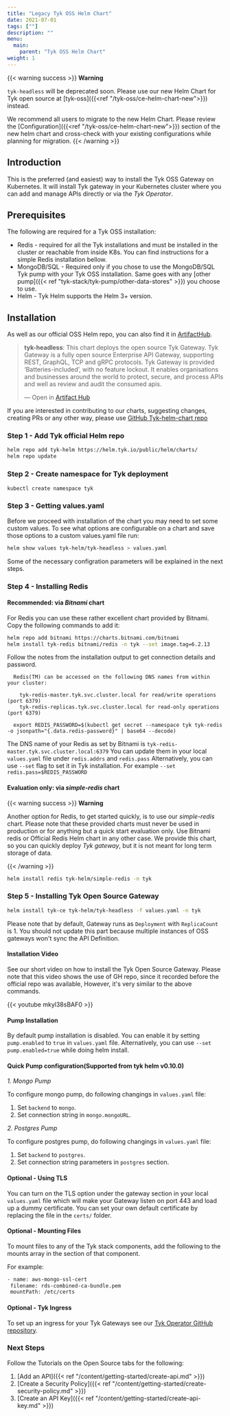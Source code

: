 ```yaml
---
title: "Legacy Tyk OSS Helm Chart"
date: 2021-07-01
tags: [""]
description: ""
menu:
  main:
    parent: "Tyk OSS Helm Chart"
weight: 1
---
```


{{< warning success >}}
**Warning**

`tyk-headless` will be deprecated soon. Please use our new Helm Chart for Tyk open source at [tyk-oss]({{<ref "/tyk-oss/ce-helm-chart-new">}}) instead. 

We recommend all users to migrate to the new Helm Chart. Please review the [Configuration]({{<ref "/tyk-oss/ce-helm-chart-new">}}) section of the new helm chart and cross-check with your existing configurations while planning for migration. 
{{< /warning >}}

## Introduction

This is the preferred (and easiest) way to install the Tyk OSS Gateway on Kubernetes.
It will install Tyk gateway in your Kubernetes cluster where you can add and manage APIs directly or via the *Tyk Operator*.

## Prerequisites

The following are required for a Tyk OSS installation:
 - Redis   - required for all the Tyk installations and must be installed in the cluster or reachable from inside K8s.
             You can find instructions for a simple Redis installation bellow.
 - MongoDB/SQL - Required only if you chose to use the MongoDB/SQL Tyk pump with your Tyk OSS installation. Same goes with any
             [other pump]({{< ref "tyk-stack/tyk-pump/other-data-stores" >}}) you choose to use.
 - Helm - Tyk Helm supports the Helm 3+ version.

## Installation

As well as our official OSS Helm repo, you can also find it in [ArtifactHub](https://artifacthub.io/packages/helm/tyk-helm/tyk-headless).
<div class="artifacthub-widget" data-url="https://artifacthub.io/packages/helm/tyk-helm/tyk-headless" data-theme="light" data-header="true" data-responsive="true"><blockquote><p lang="en" dir="ltr"><b>tyk-headless</b>: This chart deploys the open source Tyk Gateway. Tyk Gateway is a fully open source Enterprise API Gateway, supporting REST, GraphQL, TCP and gRPC protocols. Tyk Gateway is provided ‘Batteries-included’, with no feature lockout. It enables organisations and businesses around the world to protect, secure, and process APIs and well as review and audit the consumed apis.</p>&mdash; Open in <a href="https://artifacthub.io/packages/helm/tyk-helm/tyk-headless">Artifact Hub</a></blockquote></div><script async src="https://artifacthub.io/artifacthub-widget.js"></script>

If you are interested in contributing to our charts, suggesting changes, creating PRs or any other way,
please use [GitHub Tyk-helm-chart repo](https://github.com/TykTechnologies/tyk-helm-chart/tree/master/tyk-headless)

### Step 1 - Add Tyk official Helm repo

```bash
helm repo add tyk-helm https://helm.tyk.io/public/helm/charts/
helm repo update
```

### Step 2 - Create namespace for Tyk deployment

```bash
kubectl create namespace tyk
```

### Step 3 - Getting values.yaml

Before we proceed with installation of the chart you may need to set some custom values.
To see what options are configurable on a chart and save those options to a custom values.yaml file run:

```bash
helm show values tyk-helm/tyk-headless > values.yaml
```

Some of the necessary configration parameters will be explained in the next steps.

### Step 4 - Installing Redis

#### Recommended: via *Bitnami* chart

For Redis you can use these rather excellent chart provided by Bitnami.
Copy the following commands to add it: 

```bash
helm repo add bitnami https://charts.bitnami.com/bitnami
helm install tyk-redis bitnami/redis -n tyk --set image.tag=6.2.13
```

Follow the notes from the installation output to get connection details and password.

```
  Redis(TM) can be accessed on the following DNS names from within your cluster:

    tyk-redis-master.tyk.svc.cluster.local for read/write operations (port 6379)
    tyk-redis-replicas.tyk.svc.cluster.local for read-only operations (port 6379)

  export REDIS_PASSWORD=$(kubectl get secret --namespace tyk tyk-redis -o jsonpath="{.data.redis-password}" | base64 --decode)
```

The DNS name of your Redis as set by Bitnami is `tyk-redis-master.tyk.svc.cluster.local:6379`
You can update them in your local `values.yaml` file under `redis.addrs` and `redis.pass`
Alternatively, you can use `--set` flag to set it in Tyk installation. For example  `--set redis.pass=$REDIS_PASSWORD`

#### Evaluation only: via *simple-redis* chart

{{< warning  success >}}
**Warning**

Another option for Redis, to get started quickly, is to use our *simple-redis* chart.
Please note that these provided charts must never be used in production or for anything
but a quick start evaluation only. Use Bitnami redis or Official Redis Helm chart in any other case.
We provide this chart, so you can quickly deploy *Tyk gateway*, but it is not meant for long term storage of data.

{{< /warning >}}

```bash
helm install redis tyk-helm/simple-redis -n tyk
```

### Step 5 - Installing Tyk Open Source Gateway

```bash
helm install tyk-ce tyk-helm/tyk-headless -f values.yaml -n tyk
 ```

Please note that by default, Gateway runs as `Deployment` with `ReplicaCount` is 1. You should not update this part because multiple instances of OSS gateways won't sync the API Definition.

#### Installation Video

See our short video on how to install the Tyk Open Source Gateway.
Please note that this video shows the use of GH repo, since it recorded before the official repo was available, However,
it's very similar to the above commands.

{{< youtube mkyl38sBAF0 >}}

#### Pump Installation
By default pump installation is disabled. You can enable it by setting `pump.enabled` to `true` in `values.yaml` file.
Alternatively, you can use `--set pump.enabled=true` while doing helm install.

#### Quick Pump configuration(Supported from tyk helm v0.10.0)
*1. Mongo Pump*

To configure mongo pump, do following changings in `values.yaml` file:
1. Set `backend` to `mongo`.
2. Set connection string in `mongo.mongoURL`.

*2. Postgres Pump*

To configure postgres pump, do following changings in `values.yaml` file:
1. Set `backend` to `postgres`.
2. Set connection string parameters in `postgres` section.

#### Optional - Using TLS
You can turn on the TLS option under the gateway section in your local `values.yaml` file which will make your Gateway
listen on port 443 and load up a dummy certificate.
You can set your own default certificate by replacing the file in the `certs/` folder.

#### Optional - Mounting Files
To mount files to any of the Tyk stack components, add the following to the mounts array in the section of that component.

For example:
 ```bash
 - name: aws-mongo-ssl-cert
  filename: rds-combined-ca-bundle.pem
  mountPath: /etc/certs
```

#### Optional - Tyk Ingress
To set up an ingress for your Tyk Gateways see our [Tyk Operator GitHub repository](https://github.com/TykTechnologies/tyk-operator).

### Next Steps
Follow the Tutorials on the Open Source tabs for the following:

1. [Add an API]({{< ref "/content/getting-started/create-api.md" >}})
2. [Create a Security Policy]({{< ref "/content/getting-started/create-security-policy.md" >}})
3. [Create an API Key]({{< ref "/content/getting-started/create-api-key.md" >}})
